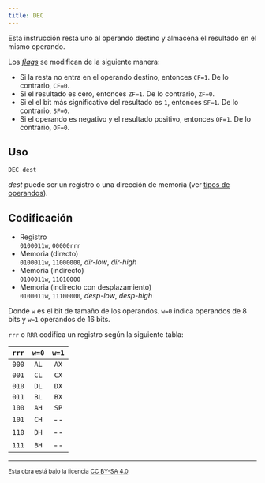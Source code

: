 ```yaml
---
title: DEC
---
```


Esta instrucción resta uno al operando destino y almacena el resultado en el mismo operando.

Los [_flags_](/cpu/#flags) se modifican de la siguiente manera:

- Si la resta no entra en el operando destino, entonces `CF=1`. De lo contrario, `CF=0`.
- Si el resultado es cero, entonces `ZF=1`. De lo contrario, `ZF=0`.
- Si el el bit más significativo del resultado es `1`, entonces `SF=1`. De lo contrario, `SF=0`.
- Si el operando es negativo y el resultado positivo, entonces `OF=1`. De lo contrario, `OF=0`.

## Uso

```vonsim
DEC dest
```

_dest_ puede ser un registro o una dirección de memoria (ver [tipos de operandos](/cpu/assembly/#operandos)).

## Codificación

- Registro  
  `0100011w`, `00000rrr`
- Memoria (directo)  
  `0100011w`, `11000000`, _dir-low_, _dir-high_
- Memoria (indirecto)  
  `0100011w`, `11010000`
- Memoria (indirecto con desplazamiento)  
  `0100011w`, `11100000`, _desp-low_, _desp-high_

Donde `w` es el bit de tamaño de los operandos. `w=0` indica operandos de 8 bits y `w=1` operandos de 16 bits.

`rrr` o `RRR` codifica un registro según la siguiente tabla:

| `rrr` | `w=0` | `w=1` |
| :---: | :---: | :---: |
| `000` | `AL`  | `AX`  |
| `001` | `CL`  | `CX`  |
| `010` | `DL`  | `DX`  |
| `011` | `BL`  | `BX`  |
| `100` | `AH`  | `SP`  |
| `101` | `CH`  |  --   |
| `110` | `DH`  |  --   |
| `111` | `BH`  |  --   |

---

<small>Esta obra está bajo la licencia <a target="_blank" rel="license noopener noreferrer" href="http://creativecommons.org/licenses/by-sa/4.0/">CC BY-SA 4.0</a>.</small>
